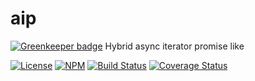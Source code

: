 # aip

[![Greenkeeper badge](https://badges.greenkeeper.io/vitarn/aip.svg)](https://greenkeeper.io/)
Hybrid async iterator promise like

[![License][ico-license]][link-license]
[![NPM][ico-npm]][link-npm]
[![Build Status][ico-build]][link-build]
[![Coverage Status][ico-codecov]][link-codecov]

[ico-license]: https://img.shields.io/github/license/vitarn/aip.svg
[ico-npm]: https://img.shields.io/npm/v/aip.svg
[ico-build]: https://travis-ci.org/vitarn/aip.svg?branch=master
[ico-codecov]: https://codecov.io/gh/vitarn/aip/branch/master/graph/badge.svg

[link-license]: ./blob/master/LICENSE
[link-npm]: https://www.npmjs.com/package/aip
[link-build]: https://travis-ci.org/vitarn/aip
[link-codecov]: https://codecov.io/gh/vitarn/aip

